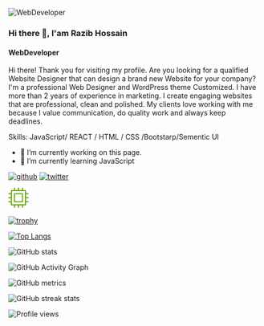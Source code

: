 ![WebDeveloper](https://pbs.twimg.com/profile_banners/1428590936058068992/1629439873/1080x360)
### Hi there 👋, I'am Razib Hossain
#### WebDeveloper


Hi there! Thank you for visiting my profile.
Are you looking for a qualified Website Designer that can design a brand new Website for your company?
I'm a professional Web Designer and WordPress theme Customized.
I have more than 2 years of experience in marketing.
I create engaging websites that are professional, clean and polished. My clients love working with me because I value communication, do quality work and always keep deadlines.


Skills: JavaScript/ REACT / HTML / CSS /Bootstarp/Sementic UI

- 🔭 I’m currently working on this page. 
- 🌱 I’m currently learning JavaScript 


[<img src='https://cdn.jsdelivr.net/npm/simple-icons@3.0.1/icons/github.svg' alt='github' height='40'>](https://github.com/razib-dev)  [<img src='https://cdn.jsdelivr.net/npm/simple-icons@3.0.1/icons/twitter.svg' alt='twitter' height='40'>](https://twitter.com/razib_dev)  

<a href='https://docs.github.com/en/developers'><img src='https://raw.githubusercontent.com/acervenky/animated-github-badges/master/assets/devbadge.gif' width='40' height='40'></a> 

[![trophy](https://github-profile-trophy.vercel.app/?username=razib-dev)](https://github.com/ryo-ma/github-profile-trophy)

[![Top Langs](https://github-readme-stats.vercel.app/api/top-langs/?username=razib-dev)](https://github.com/anuraghazra/github-readme-stats)

![GitHub stats](https://github-readme-stats.vercel.app/api?username=razib-dev&show_icons=true)  

![GitHub Activity Graph](https://activity-graph.herokuapp.com/graph?username=razib-dev)  

![GitHub metrics](https://metrics.lecoq.io/razib-dev)  

![GitHub streak stats](https://github-readme-streak-stats.herokuapp.com/?user=razib-dev)  

![Profile views](https://gpvc.arturio.dev/razib-dev)  

